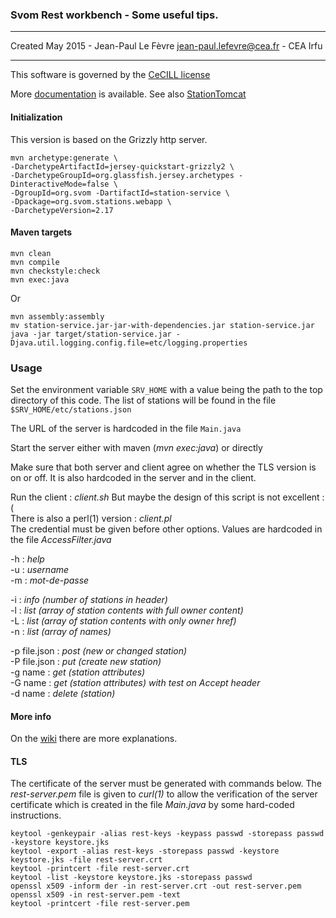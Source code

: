### Svom Rest workbench - Some useful tips.

___
Created May 2015 - Jean-Paul Le Fèvre <jean-paul.lefevre@cea.fr> - CEA Irfu
___

This software is governed by the [CeCILL license](http://www.cecill.info/index.en.html)

More [documentation](https://drf-gitlab.cea.fr/lefevre/jplf/wikis/station-service.md) is available.
See also [StationTomcat](https://drf-gitlab.cea.fr/lefevre/jplf/wikis/station-tomcat.md)

#### Initialization

This version is based on the Grizzly http server.
````
mvn archetype:generate \
-DarchetypeArtifactId=jersey-quickstart-grizzly2 \
-DarchetypeGroupId=org.glassfish.jersey.archetypes -DinteractiveMode=false \
-DgroupId=org.svom -DartifactId=station-service \
-Dpackage=org.svom.stations.webapp \
-DarchetypeVersion=2.17
````
#### Maven targets
```
mvn clean   
mvn compile   
mvn checkstyle:check   
mvn exec:java   
```
Or
````
mvn assembly:assembly   
mv station-service.jar-jar-with-dependencies.jar station-service.jar   
java -jar target/station-service.jar -Djava.util.logging.config.file=etc/logging.properties
````
### Usage

Set the environment variable `SRV_HOME` with a value being the path to the top directory of this code.
The list of stations will be found in the file `$SRV_HOME/etc/stations.json`


The URL of the server is hardcoded in the file `Main.java`


Start the server either with maven (*mvn exec:java*) or directly


Make sure that both server and client agree on whether the TLS version is on or off. It is also hardcoded in the server and in the client.

Run the client : *client.sh* 
But maybe the design of this script is not excellent :(  
There is also a perl(1) version : *client.pl*  
The credential must be given before other options. Values are hardcoded in 
the file *AccessFilter.java*

-h : *help*  
-u : *username*  
-m : *mot-de-passe*  

-i : *info (number of stations in header)*  
-l : *list (array of station contents with full owner content)*  
-L : *list (array of station contents with only owner href)*  
-n : *list (array of names)*  

-p file.json : *post (new or changed station)*  
-P file.json : *put (create new station)*  
-g name : *get (station attributes)*  
-G name : *get (station attributes) with test on Accept header*  
-d name : *delete (station)*  

#### More info

On the [wiki](https://drf-gitlab.cea.fr/lefevre/jplf/wikis/station-service.md) there are more explanations.

#### TLS
The certificate of the server must be generated with commands below.
The *rest-server.pem* file is given to *curl(1)* to allow the verification of the server certificate which is created
in the file *Main.java* by some hard-coded instructions.
````
keytool -genkeypair -alias rest-keys -keypass passwd -storepass passwd -keystore keystore.jks  
keytool -export -alias rest-keys -storepass passwd -keystore keystore.jks -file rest-server.crt  
keytool -printcert -file rest-server.crt  
keytool -list -keystore keystore.jks -storepass passwd  
openssl x509 -inform der -in rest-server.crt -out rest-server.pem  
openssl x509 -in rest-server.pem -text  
keytool -printcert -file rest-server.pem  
````
